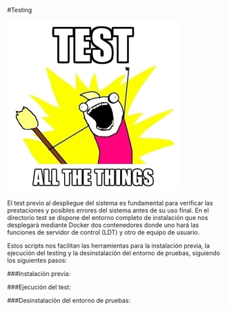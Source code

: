#Testing

![](test.jpg)

El test previo al despliegue del sistema es fundamental para verificar las prestaciones y posibles errores del sistema antes de su uso final. En el directorio test se dispone del entorno completo de instalación que nos desplegará mediante Docker dos contenedores donde uno hará las funciones de servidor de control (LDT) y otro de equipo de usuario.

Estos scripts nos facilitan las herramientas para la instalación previa, la ejecución del testing y la desinstalación del entorno de pruebas, siguiendo los siguientes pasos:

###Instalación previa:

###Ejecución del test:

###Desinstalación del entorno de pruebas:

